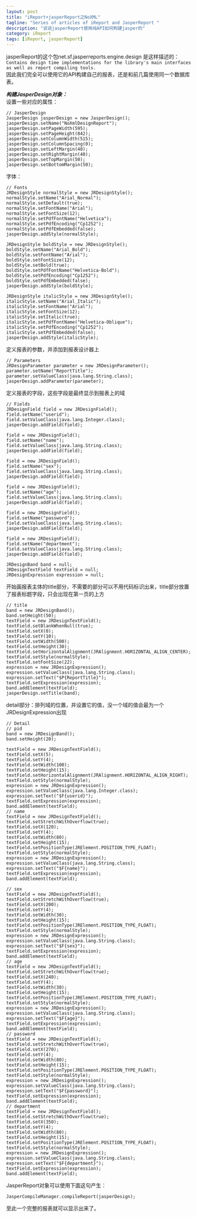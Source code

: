 ```yaml
---
layout: post
title: "iReport+jasperReport之NoXML"
tagline: "Series of articles of iReport and JasperReport "
description: "说说jasperReport使用纯API如何构建jasper的"
category: iReport
tags: [iReport, jasperReport]
---
```


jasperReport的这个包net.sf.jasperreports.engine.design 是这样描述的：  
`Contains design time implementations for the library's main interfaces as well as report compiling tools.`  
因此我们完全可以使用它的API构建自己的报表，还是和前几篇使用同一个数据库表。  

***构建JasperDesign对象：***   
设置一些对应的属性：  
	
	// JasperDesign
	JasperDesign jasperDesign = new JasperDesign();
	jasperDesign.setName("NoXmlDesignReport");
	jasperDesign.setPageWidth(595);
	jasperDesign.setPageHeight(842);
	jasperDesign.setColumnWidth(515);
	jasperDesign.setColumnSpacing(0);
	jasperDesign.setLeftMargin(40);
	jasperDesign.setRightMargin(40);
	jasperDesign.setTopMargin(50);
	jasperDesign.setBottomMargin(50);
	
字体：  
	
	// Fonts
	JRDesignStyle normalStyle = new JRDesignStyle();
	normalStyle.setName("Arial_Normal");
	normalStyle.setDefault(true);
	normalStyle.setFontName("Arial");
	normalStyle.setFontSize(12);
	normalStyle.setPdfFontName("Helvetica");
	normalStyle.setPdfEncoding("Cp1252");
	normalStyle.setPdfEmbedded(false);
	jasperDesign.addStyle(normalStyle);

	JRDesignStyle boldStyle = new JRDesignStyle();
	boldStyle.setName("Arial_Bold");
	boldStyle.setFontName("Arial");
	boldStyle.setFontSize(12);
	boldStyle.setBold(true);
	boldStyle.setPdfFontName("Helvetica-Bold");
	boldStyle.setPdfEncoding("Cp1252");
	boldStyle.setPdfEmbedded(false);
	jasperDesign.addStyle(boldStyle);

	JRDesignStyle italicStyle = new JRDesignStyle();
	italicStyle.setName("Arial_Italic");
	italicStyle.setFontName("Arial");
	italicStyle.setFontSize(12);
	italicStyle.setItalic(true);
	italicStyle.setPdfFontName("Helvetica-Oblique");
	italicStyle.setPdfEncoding("Cp1252");
	italicStyle.setPdfEmbedded(false);
	jasperDesign.addStyle(italicStyle);
	
定义报表的参数，并添加到报表设计器上  
	
	// Parameters
	JRDesignParameter parameter = new JRDesignParameter();
	parameter.setName("ReportTitle");
	parameter.setValueClass(java.lang.String.class);
	jasperDesign.addParameter(parameter);  
	
定义报表的字段，这些字段是最终显示到报表上的域  
	
	// Fields
	JRDesignField field = new JRDesignField();
	field.setName("userid");
	field.setValueClass(java.lang.Integer.class);
	jasperDesign.addField(field);

	field = new JRDesignField();
	field.setName("name");
	field.setValueClass(java.lang.String.class);
	jasperDesign.addField(field);

	field = new JRDesignField();
	field.setName("sex");
	field.setValueClass(java.lang.String.class);
	jasperDesign.addField(field);

	field = new JRDesignField();
	field.setName("age");
	field.setValueClass(java.lang.String.class);
	jasperDesign.addField(field);

	field = new JRDesignField();
	field.setName("password");
	field.setValueClass(java.lang.String.class);
	jasperDesign.addField(field);

	field = new JRDesignField();
	field.setName("department");
	field.setValueClass(java.lang.String.class);
	jasperDesign.addField(field);

	JRDesignBand band = null;
	JRDesignTextField textField = null;
	JRDesignExpression expression = null;  
	
开始画报表主体的title部分，不需要的部分可以不用代码标识出来，title部分放置了报表标题字段，只会出现在第一页的上方  
	
	// title
	band = new JRDesignBand();
	band.setHeight(50);
	textField = new JRDesignTextField();
	textField.setBlankWhenNull(true);
	textField.setX(0);
	textField.setY(10);
	textField.setWidth(500);
	textField.setHeight(30);
	textField.setHorizontalAlignment(JRAlignment.HORIZONTAL_ALIGN_CENTER);
	textField.setStyle(normalStyle);
	textField.setFontSize(22);
	expression = new JRDesignExpression();
	expression.setValueClass(java.lang.String.class);
	expression.setText("$P{ReportTitle}");
	textField.setExpression(expression);
	band.addElement(textField);
	jasperDesign.setTitle(band);  
	
detail部分：排列域的位置，并设置它的值，没一个域的值会最为一个 JRDesignExpression出现  
	
	// Detail
	// pid
	band = new JRDesignBand();
	band.setHeight(20);

	textField = new JRDesignTextField();
	textField.setX(5);
	textField.setY(4);
	textField.setWidth(100);
	textField.setHeight(15);
	textField.setHorizontalAlignment(JRAlignment.HORIZONTAL_ALIGN_RIGHT);
	textField.setStyle(normalStyle);
	expression = new JRDesignExpression();
	expression.setValueClass(java.lang.Integer.class);
	expression.setText("$F{userid}");
	textField.setExpression(expression);
	band.addElement(textField);
	// name
	textField = new JRDesignTextField();
	textField.setStretchWithOverflow(true);
	textField.setX(120);
	textField.setY(4);
	textField.setWidth(80);
	textField.setHeight(15);
	textField.setPositionType(JRElement.POSITION_TYPE_FLOAT);
	textField.setStyle(normalStyle);
	expression = new JRDesignExpression();
	expression.setValueClass(java.lang.String.class);
	expression.setText("$F{name}");
	textField.setExpression(expression);
	band.addElement(textField);

	// sex
	textField = new JRDesignTextField();
	textField.setStretchWithOverflow(true);
	textField.setX(200);
	textField.setY(4);
	textField.setWidth(30);
	textField.setHeight(15);
	textField.setPositionType(JRElement.POSITION_TYPE_FLOAT);
	textField.setStyle(normalStyle);
	expression = new JRDesignExpression();
	expression.setValueClass(java.lang.String.class);
	expression.setText("$F{sex}");
	textField.setExpression(expression);
	band.addElement(textField);
	// age
	textField = new JRDesignTextField();
	textField.setStretchWithOverflow(true);
	textField.setX(240);
	textField.setY(4);
	textField.setWidth(30);
	textField.setHeight(15);
	textField.setPositionType(JRElement.POSITION_TYPE_FLOAT);
	textField.setStyle(normalStyle);
	expression = new JRDesignExpression();
	expression.setValueClass(java.lang.String.class);
	expression.setText("$F{age}");
	textField.setExpression(expression);
	band.addElement(textField);
	// password
	textField = new JRDesignTextField();
	textField.setStretchWithOverflow(true);
	textField.setX(270);
	textField.setY(4);
	textField.setWidth(80);
	textField.setHeight(15);
	textField.setPositionType(JRElement.POSITION_TYPE_FLOAT);
	textField.setStyle(normalStyle);
	expression = new JRDesignExpression();
	expression.setValueClass(java.lang.String.class);
	expression.setText("$F{password}");
	textField.setExpression(expression);
	band.addElement(textField);
	// department
	textField = new JRDesignTextField();
	textField.setStretchWithOverflow(true);
	textField.setX(350);
	textField.setY(4);
	textField.setWidth(80);
	textField.setHeight(15);
	textField.setPositionType(JRElement.POSITION_TYPE_FLOAT);
	textField.setStyle(normalStyle);
	expression = new JRDesignExpression();
	expression.setValueClass(java.lang.String.class);
	expression.setText("$F{department}");
	textField.setExpression(expression);
	band.addElement(textField);  
	
JasperReport对象可以使用下面这句产生：  
	
	JasperCompileManager.compileReport(jasperDesign);
	
至此一个完整的报表就可以显示出来了。